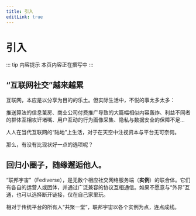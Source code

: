 ```yaml
---
title: 引入
editLink: true
---
```

# 引入
::: tip 内容提示
本页内容正在撰写中
:::

## “互联网社交”越来越累

互联网，本应是以分享为目的的乐土。但实际生活中，不悦的事太多太多：

推送算法的信息茧房、商业公司付费推广导致的大篇幅相似内容轰炸、利益不同者的群体互相攻讦堵嘴、用户互动的行为画像采集、隐私与数据安全的保障不足...

人人在当代互联网的“陆地”上生活，对于在天空中注视资本与平台无可奈何。

那么，有没有比现状好一点的选项呢？

## 回归小圈子，随缘邂逅他人。

“联邦宇宙”（Fediverse），是无数个相应社交网络服务端（**实例**）的联合体。它们有各自的运营人或团体，并通过广泛兼容的协议互相通信。如果不愿意与“外界”互通，也可以选择断开链接，仅在自己家里玩。

相对于传统平台的所有人“共聚一堂”，联邦宇宙以各个实例为点，连点成线。